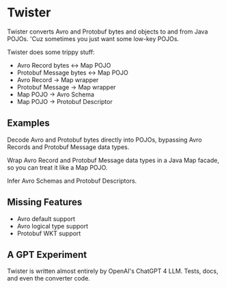 # Twister

Twister converts Avro and Protobuf bytes and objects to and from Java POJOs. 'Cuz sometimes you just want some low-key POJOs.

Twister does some trippy stuff:

* Avro Record bytes ↔ Map POJO
* Protobuf Message bytes ↔ Map POJO
* Avro Record → Map wrapper
* Protobuf Message → Map wrapper
* Map POJO → Avro Schema
* Map POJO → Protobuf Descriptor

## Examples

Decode Avro and Protobuf bytes directly into POJOs, bypassing Avro Records and Protobuf Message data types.

Wrap Avro Record and Protobuf Message data types in a Java Map facade, so you can treat it like a Map POJO.

Infer Avro Schemas and Protobuf Descriptors.

## Missing Features

* Avro default support
* Avro logical type support
* Protobuf WKT support

## A GPT Experiment

Twister is written almost entirely by OpenAI's ChatGPT 4 LLM. Tests, docs, and even the converter code.
